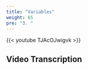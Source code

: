 ```yaml
---
title: "Variables"
weight: 65
pre: "3. "
---
```


{{< youtube TJAcOJwigvk >}}

## Video Transcription
